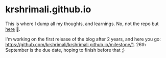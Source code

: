 # krshrimali.github.io

This is where I dump all my thoughts, and learnings. No, not the repo but [here](https://krshrimali.github.io) :rocket:.

I'm working on the first release of the blog after 2 years, and here you go: https://github.com/krshrimali/krshrimali.github.io/milestone/1. 26th September is the due date, hoping to finish before that ;)
